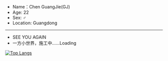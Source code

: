 - Name：Chen GuangJie(GJ)
- Age: 22
- Sex:  ♂
- Location: Guangdong
----
- SEE YOU AGAIN
- 一方小世界，施工中......Loading

[![Top Langs](https://github-readme-stats.vercel.app/api/top-langs/?username=Jiec-er)](https://github.com/Jiec-er/github-readme-stats)
